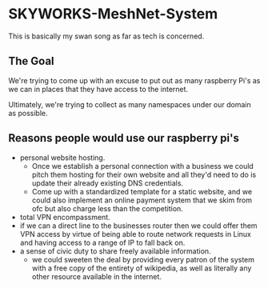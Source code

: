 # SKYWORKS-MeshNet-System
This is basically my swan song as far as tech is concerned.


## The Goal
We're trying to come up with an excuse to put out
as many raspberry Pi's as we can in places that they have
access to the internet.

Ultimately, we're trying to collect as many namespaces
under our domain as possible.


## Reasons people would use our raspberry pi's
- personal website hosting.
  - Once we establish a personal connection with a business we could pitch them hosting for their own website and all they'd need to do is update their already existing DNS credentials.
  - Come up with a standardized template for a static website, and we could also implement an online payment system that we skim from ofc but also charge less than the competition.
- total VPN encompassment.
- if we can a direct line to the businesses router then we could offer them VPN access by virtue of being able to route network requests in Linux and having access to a range of IP to fall back on.
- a sense of civic duty to share freely available information.
  - we could sweeten the deal by providing every patron of the system with a free copy of the entirety of wikipedia, as well as literally any other resource available in the internet.
